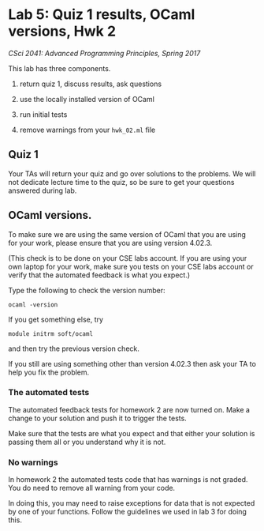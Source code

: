 # Lab 5: Quiz 1 results, OCaml versions, Hwk 2

*CSci 2041: Advanced Programming Principles, Spring 2017*


This lab has three components.

1. return quiz 1, discuss results, ask questions

2. use the locally installed version of OCaml

3. run initial tests

4. remove warnings from your ``hwk_02.ml`` file



## Quiz 1

Your TAs will return your quiz and go over solutions to the problems.
We will not dedicate lecture time to the quiz, so be sure to get your
questions answered during lab.

## OCaml versions.

To make sure we are using the same version of OCaml that you are using
for your work, please ensure that you are using version 4.02.3.

(This check is to be done on your CSE labs account.  If you are using
your own laptop for your work, make sure you tests on your CSE labs
account or verify that the automated feedback is what you expect.)

Type the following to check the version number:
```
ocaml -version
```

If you get something else, try
```
module initrm soft/ocaml
```
and then try the previous version check.

If you still are using something other than version 4.02.3 then ask
your TA to help you fix the problem.


### The automated tests
The automated feedback tests for homework 2 are now turned on.  Make a
change to your solution and push it to trigger the tests.  

Make sure that the tests are what you expect and that either your
solution is passing them all or you understand why it is not.


### No warnings 

In homework 2 the automated tests code that has warnings is not
graded.  You do need to remove all warning from your code.

In doing this, you may need to raise exceptions for data that is not
expected by one of your functions.  Follow the guidelines we used in
lab 3 for doing this.


